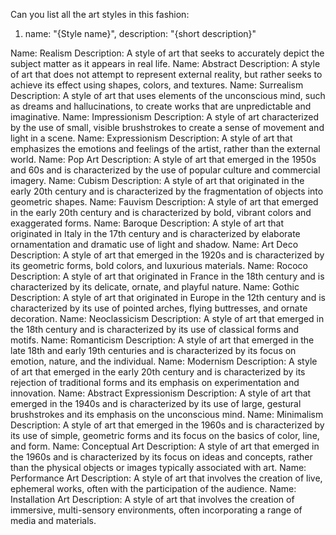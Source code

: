 Can you list all the art styles in this fashion:

1. name: "{Style name}", description: "{short description}"


Name: Realism
Description: A style of art that seeks to accurately depict the subject matter as it appears in real life.
Name: Abstract
Description: A style of art that does not attempt to represent external reality, but rather seeks to achieve its effect using shapes, colors, and textures.
Name: Surrealism
Description: A style of art that uses elements of the unconscious mind, such as dreams and hallucinations, to create works that are unpredictable and imaginative.
Name: Impressionism
Description: A style of art characterized by the use of small, visible brushstrokes to create a sense of movement and light in a scene.
Name: Expressionism
Description: A style of art that emphasizes the emotions and feelings of the artist, rather than the external world.
Name: Pop Art
Description: A style of art that emerged in the 1950s and 60s and is characterized by the use of popular culture and commercial imagery.
Name: Cubism
Description: A style of art that originated in the early 20th century and is characterized by the fragmentation of objects into geometric shapes.
Name: Fauvism
Description: A style of art that emerged in the early 20th century and is characterized by bold, vibrant colors and exaggerated forms.
Name: Baroque
Description: A style of art that originated in Italy in the 17th century and is characterized by elaborate ornamentation and dramatic use of light and shadow.
Name: Art Deco
Description: A style of art that emerged in the 1920s and is characterized by its geometric forms, bold colors, and luxurious materials.
Name: Rococo
Description: A style of art that originated in France in the 18th century and is characterized by its delicate, ornate, and playful nature.
Name: Gothic
Description: A style of art that originated in Europe in the 12th century and is characterized by its use of pointed arches, flying buttresses, and ornate decoration.
Name: Neoclassicism
Description: A style of art that emerged in the 18th century and is characterized by its use of classical forms and motifs.
Name: Romanticism
Description: A style of art that emerged in the late 18th and early 19th centuries and is characterized by its focus on emotion, nature, and the individual.
Name: Modernism
Description: A style of art that emerged in the early 20th century and is characterized by its rejection of traditional forms and its emphasis on experimentation and innovation.
Name: Abstract Expressionism
Description: A style of art that emerged in the 1940s and is characterized by its use of large, gestural brushstrokes and its emphasis on the unconscious mind.
Name: Minimalism
Description: A style of art that emerged in the 1960s and is characterized by its use of simple, geometric forms and its focus on the basics of color, line, and form.
Name: Conceptual Art
Description: A style of art that emerged in the 1960s and is characterized by its focus on ideas and concepts, rather than the physical objects or images typically associated with art.
Name: Performance Art
Description: A style of art that involves the creation of live, ephemeral works, often with the participation of the audience.
Name: Installation Art
Description: A style of art that involves the creation of immersive, multi-sensory environments, often incorporating a range of media and materials.
